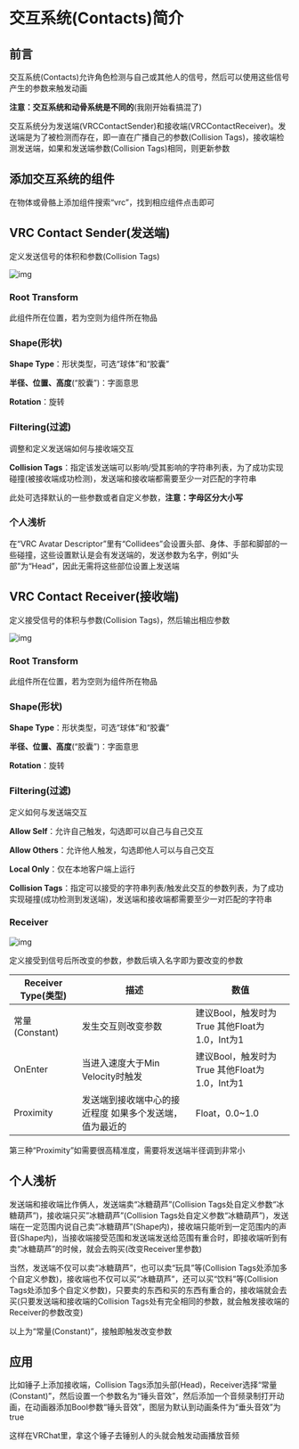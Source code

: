 # 交互系统(Contacts)简介

## 前言

交互系统(Contacts)允许角色检测与自己或其他人的信号，然后可以使用这些信号产生的参数来触发动画

**注意：交互系统和动骨系统是不同的**(我刚开始看搞混了)

交互系统分为发送端(VRCContactSender)和接收端(VRCContactReceiver)。发送端是为了被检测而存在，即一直在广播自己的参数(Collision Tags)，接收端检测发送端，如果和发送端参数(Collision Tags)相同，则更新参数

## 添加交互系统的组件

在物体或骨骼上添加组件搜索“vrc”，找到相应组件点击即可

## VRC Contact Sender(发送端)

定义发送信号的体积和参数(Collision Tags)

![img](https://cdn.jsdelivr.net/gh/yexca/image_hosting@master/20220427/image.ebh40gdczco.webp)

### Root Transform

此组件所在位置，若为空则为组件所在物品

### Shape(形状)

**Shape Type**：形状类型，可选“球体”和“胶囊”

**半径、位置、高度**(“胶囊”)：字面意思

**Rotation**：旋转

### Filtering(过滤)

调整和定义发送端如何与接收端交互

**Collision Tags**：指定该发送端可以影响/受其影响的字符串列表，为了成功实现碰撞(被接收端成功检测)，发送端和接收端都需要至少一对匹配的字符串

此处可选择默认的一些参数或者自定义参数，**注意：字母区分大小写**

### 个人浅析

在“VRC Avatar Descriptor”里有“Collidees”会设置头部、身体、手部和脚部的一些碰撞，这些设置默认是会有发送端的，发送参数为名字，例如“头部”为“Head”，因此无需将这些部位设置上发送端

## VRC Contact Receiver(接收端)

定义接受信号的体积与参数(Collision Tags)，然后输出相应参数

![img](https://cdn.jsdelivr.net/gh/yexca/image_hosting@master/20220427/image.4zfxznntlkg0.webp)

### Root Transform

此组件所在位置，若为空则为组件所在物品

### Shape(形状)

**Shape Type**：形状类型，可选“球体”和“胶囊”

**半径、位置、高度**(“胶囊”)：字面意思

**Rotation**：旋转

### Filtering(过滤)

定义如何与发送端交互

**Allow Self**：允许自己触发，勾选即可以自己与自己交互

**Allow Others**：允许他人触发，勾选即他人可以与自己交互

**Local Only**：仅在本地客户端上运行

**Collision Tags**：指定可以接受的字符串列表/触发此交互的参数列表，为了成功实现碰撞(成功检测到发送端)，发送端和接收端都需要至少一对匹配的字符串

### Receiver

![img](https://cdn.jsdelivr.net/gh/yexca/image_hosting@master/20220427/image.66905l2pgso0.webp)

定义接受到信号后所改变的参数，参数后填入名字即为要改变的参数

| Receiver Type(类型) | 描述                                                    | 数值                                          |
| ------------------- | ------------------------------------------------------- | --------------------------------------------- |
| 常量(Constant)      | 发生交互则改变参数                                      | 建议Bool，触发时为True 其他Float为1.0，Int为1 |
| OnEnter             | 当进入速度大于Min Velocity时触发                        | 建议Bool，触发时为True 其他Float为1.0，Int为1 |
| Proximity           | 发送端到接收端中心的接近程度 如果多个发送端，值为最近的 | Float，0.0~1.0                                |

第三种“Proximity”如需要很高精准度，需要将发送端半径调到非常小

## 个人浅析

发送端和接收端比作俩人，发送端卖“冰糖葫芦”(Collision Tags处自定义参数“冰糖葫芦”)，接收端只买”冰糖葫芦”(Collision Tags处自定义参数“冰糖葫芦”)，发送端在一定范围内说自己卖“冰糖葫芦”(Shape内)，接收端只能听到一定范围内的声音(Shape内)，当接收端接受范围和发送端发送给范围有重合时，即接收端听到有卖“冰糖葫芦”的时候，就会去购买(改变Receiver里参数)

当然，发送端不仅可以卖“冰糖葫芦”，也可以卖“玩具”等(Collision Tags处添加多个自定义参数)，接收端也不仅可以买“冰糖葫芦”，还可以买“饮料”等(Collision Tags处添加多个自定义参数)，只要卖的东西和买的东西有重合的，接收端就会去买(只要发送端和接收端的Collision Tags处有完全相同的参数，就会触发接收端的Receiver的参数改变)

以上为“常量(Constant)”，接触即触发改变参数

## 应用

比如锤子上添加接收端，Collision Tags添加头部(Head)，Receiver选择“常量(Constant)”，然后设置一个参数名为“锤头音效”，然后添加一个音频录制打开动画，在动画器添加Bool参数“锤头音效”，图层为默认到动画条件为“垂头音效”为true

这样在VRChat里，拿这个锤子去锤别人的头就会触发动画播放音频
